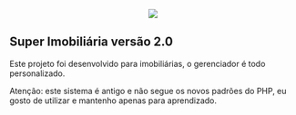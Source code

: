 <p align="center">
    <a href="https://informaticalivre.com" target="_blank">
        <img src="https://informaticalivre.com/media/logo.png">
    </a>
</p>

## Super Imobiliária versão 2.0  

Este projeto foi desenvolvido para imobiliárias, o gerenciador é todo personalizado.

Atenção: este sistema é antigo e não segue os novos padrões do PHP, eu gosto de utilizar e mantenho apenas para aprendizado.


